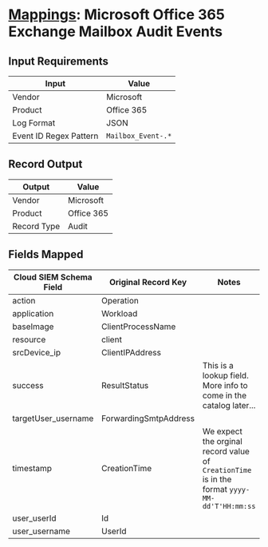 # [Mappings](README.md): Microsoft Office 365 Exchange Mailbox Audit Events

## Input Requirements

|Input|Value|
|-----|-----|
|Vendor|Microsoft|
|Product|Office 365|
|Log Format|JSON|
|Event ID Regex Pattern|`Mailbox_Event-.*`|

## Record Output

|Output|Value|
|------|-----|
|Vendor|Microsoft|
|Product|Office 365|
|Record Type|Audit|

## Fields Mapped

|Cloud SIEM Schema Field|Original Record Key|Notes|
|-----------------------|-------------------|-----|
|action|Operation||
|application|Workload||
|baseImage|ClientProcessName||
|resource|client||
|srcDevice_ip|ClientIPAddress||
|success|ResultStatus|This is a lookup field. More info to come in the catalog later...|
|targetUser_username|ForwardingSmtpAddress||
|timestamp|CreationTime|We expect the orginal record value of `CreationTime` is in the format `yyyy-MM-dd'T'HH:mm:ss`|
|user_userId|Id||
|user_username|UserId||


